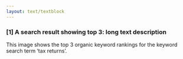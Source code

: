 ```yaml
---
layout: text/textblock
---
```

### [1] A search result showing top 3: long text description
This image shows the top 3 organic keyword rankings for the keyword search term ‘tax returns’.
